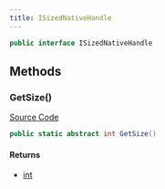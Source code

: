 ```yaml
---
title: ISizedNativeHandle
---
```


```csharp
public interface ISizedNativeHandle
```

## Methods

### GetSize()

[Source Code](https://github.com/swiftly-solution/swiftlys2/blob/main/managed/src/SwiftlyS2.Shared/Natives/ISizedNativeHandle.cs#L5)

```csharp
public static abstract int GetSize()
```

#### Returns

- [int](https://learn.microsoft.com/dotnet/api/system.int32)

